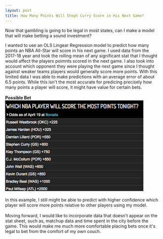 ```yaml
---
layout: post
title: How Many Points Will Steph Curry Score in His Next Game?
---
```

Now that gambling is going to be legal in most states, can I make a model that will make betting a sound investment?<br/>

I wanted to use an OLS Lingear Regression model to predict how many points an NBA All-Star will score in his next game.
I used data from the 2017-18 year and took the rolling mean of any significant stat that I thought would affect the players poimnts
scored in the next game. I also took into account which opponent they were playing the next game since I thought against weaker teams
players would generally score more points. With this limited data I was able to make predictions with an average error of about 6.5 points.
While this isn't the most accurate for predicing precisely how many points a player will score, it might have value for certain bets.<br/><br/>
**Possible Bet** <br/>
![Alt text](https://github.com/kevinlin994/kevinlin994.github.io/blob/master/images/examplebet.png "Possible Bet")
<br/><br/>
In this example, I still might be able to predict with higher confidence which player will score more points relative to other players using my model.
<br/>
<br/>
Moving forward, I would like to incorporate data that doesn't appear on the stat sheet, such as, matchup data and time spent in the city before the game.
This would make me much more comfortable placing bets once it's legal to bet from the comfort of my own couch.

